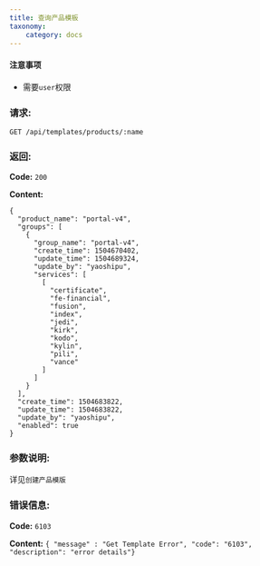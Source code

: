 ```yaml
---
title: 查询产品模板
taxonomy:
    category: docs
---
```


#### 注意事项

- 需要`user`权限

### 请求:

    GET /api/templates/products/:name

### 返回:

**Code:** `200`

**Content:**

```
{
  "product_name": "portal-v4",
  "groups": [
    {
      "group_name": "portal-v4",
      "create_time": 1504670402,
      "update_time": 1504689324,
      "update_by": "yaoshipu",
      "services": [
        [
          "certificate",
          "fe-financial",
          "fusion",
          "index",
          "jedi",
          "kirk",
          "kodo",
          "kylin",
          "pili",
          "vance"
        ]
      ]
    }
  ],
  "create_time": 1504683822,
  "update_time": 1504683822,
  "update_by": "yaoshipu",
  "enabled": true
}
```
### 参数说明:

详见`创建产品模版`

### 错误信息:

**Code:** `6103`

**Content:** `{ "message" : "Get Template Error", "code": "6103", "description": "error details"}`
